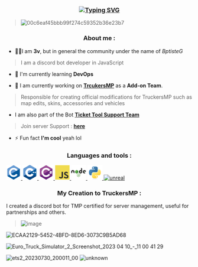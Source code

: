 
<h3 align="center">
  <a href="https://git.io/typing-svg">
                        <img src="https://readme-typing-svg.demolab.com?font=Fira+Code&size=30&pause=1000&color=001BF7&vCenter=true&random=false&width=460&height=100&lines=Hey+there%F0%9F%91%8B;I+am+3vfi.Developer" alt="Typing SVG" /></a>
</a>
</h3>

> ![00c6eaf45bbb99f274c59352b36e23b7](https://github.com/3vfi-dev/3vfi-dev/assets/123122023/8fb8117e-b0cd-4ea4-bfc1-8c6c7b7ecd58)
 
<h3 align="center">About me :</h3>

- 🧍‍♂️I am __3v__, but in general the community under the name of *BptisteG*

> I am a discord bot developer in JavaScript

- 🌱 I'm currently learning **DevOps**

 
- 🔭 I am currently working on **[TrcukersMP](https://truckersmp.com/)** as a **Add-on Team**.
 
> Responsible for creating official modifications for TruckersMP such as map edits, skins, accessories and vehicles 
 
-  I am also part of the Bot **[Ticket Tool Support Team](https://tickettool.xyz/)**
> Join server Support : **[here](https:discord.gg/Tickettool)**

- ⚡ Fun fact **I'm cool** yeah lol


<h3 align="center">Languages and tools :</h3>

<p align="left"> <a href="https://www.cprogramming.com/" target="_blank" rel="noreferrer"> <img src="https://raw.githubusercontent.com/devicons/devicon/master/icons/c/c-original.svg" alt="c" width="40" height="40"/> </a> <a href="https://www.w3schools.com/cpp/" target="_blank" rel="noreferrer"> <img src="https://raw.githubusercontent.com/devicons/devicon/master/icons/cplusplus/cplusplus-original.svg" alt="cplusplus" width="40" height="40"/> </a> <a href="https://www.w3schools.com/cs/" target="_blank" rel="noreferrer"> <img src="https://raw.githubusercontent.com/devicons/devicon/master/icons/csharp/csharp-original.svg" alt="csharp" width="40" height="40"/> </a> <a href="https://developer.mozilla.org/en-US/docs/Web/JavaScript" target="_blank" rel="noreferrer"> <img src="https://raw.githubusercontent.com/devicons/devicon/master/icons/javascript/javascript-original.svg" alt="javascript" width="40" height="40"/> </a> <a href="https://nodejs.org" target="_blank" rel="noreferrer"> <img src="https://raw.githubusercontent.com/devicons/devicon/master/icons/nodejs/nodejs-original-wordmark.svg" alt="nodejs" width="40" height="40"/> </a> <a href="https://www.python.org" target="_blank" rel="noreferrer"> <img src="https://raw.githubusercontent.com/devicons/devicon/master/icons/python/python-original.svg" alt="python" width="40" height="40"/> </a> <a href="https://unrealengine.com/" target="_blank" rel="noreferrer"> <img src="https://raw.githubusercontent.com/kenangundogan/fontisto/036b7eca71aab1bef8e6a0518f7329f13ed62f6b/icons/svg/brand/unreal-engine.svg" alt="unreal" width="40" height="40"/> </a> </p>

<h3 align="center">My Creation to TruckersMP :</h3>
 I created a discord bot for TMP certified for server management, useful for partnerships and others.
 
> ![image](https://github.com/3vfi-dev/3vfi-dev/assets/123122023/dddbf542-a070-486c-9fd7-055328cf53f7)


![ECAA2129-5452-4BFD-8ED6-3073C9B5AD68](https://github.com/3vfi-dev/3vfi-dev/assets/123122023/ec3ed798-1365-4ee6-a522-77e71083bdc7)

![Euro_Truck_Simulator_2_Screenshot_2023 04 10_-_11 00 41 29](https://github.com/3vfi-dev/3vfi-dev/assets/123122023/2467d9b2-0936-4f7c-a723-8d802eeed150)


![ets2_20230730_200011_00](https://github.com/3vfi-dev/3vfi-dev/assets/123122023/c8e1ed55-57c2-4b52-8ea3-622290866cbc)
![unknown](https://github.com/3vfi-dev/3vfi-dev/assets/123122023/f403fa5f-71eb-4ec1-9195-016a772c6cff)






